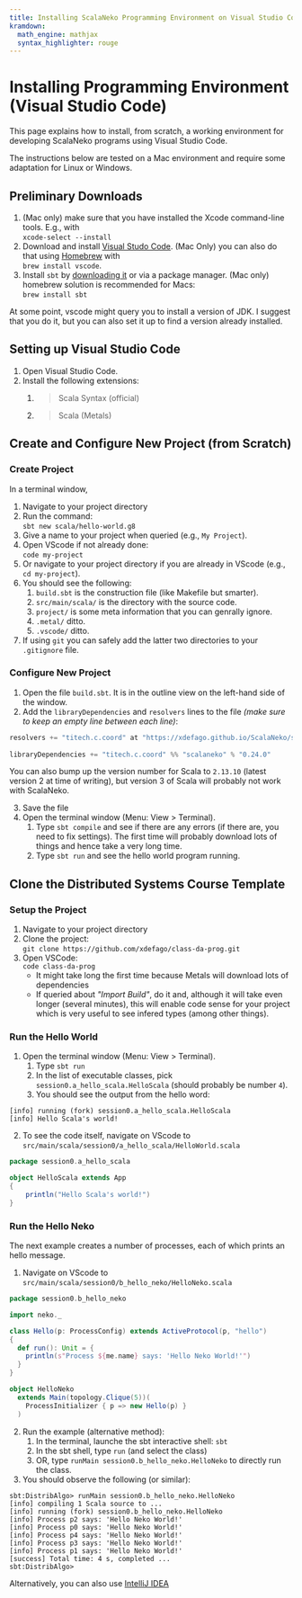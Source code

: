 ```yaml
---
title: Installing ScalaNeko Programming Environment on Visual Studio Code
kramdown:
  math_engine: mathjax
  syntax_highlighter: rouge
---
```

# Installing Programming Environment (Visual Studio Code)

This page explains how to install, from scratch, a working environment for developing ScalaNeko programs using Visual Studio Code.

The instructions below are tested on a Mac environment and require some adaptation for Linux or Windows.

## Preliminary Downloads

1. (Mac only) make sure that you have installed the Xcode command-line tools. E.g., with   
   `xcode-select --install`
1. Download and install [Visual Studo Code](https://code.visualstudio.com). (Mac Only) you can also do that using [Homebrew](https://brew.sh) with   
   `brew install vscode`.
1. Install `sbt` by [downloading it](https://www.scala-sbt.org) or via a package manager. (Mac only) homebrew solution is recommended for Macs:   
   `brew install sbt`

At some point, vscode might query you to install a version of JDK. I suggest that you do it, but you can also set it up to find a version already installed.


## Setting up Visual Studio Code

1. Open Visual Studio Code.
1. Install the following extensions:
    1. > Scala Syntax (official)
    1. > Scala (Metals)

## Create and Configure New Project (from Scratch)

### Create Project

In a terminal window,

1. Navigate to your project directory
1. Run the command:   
   `sbt new scala/hello-world.g8`
1. Give a name to your project when queried (e.g., `My Project`).
1. Open VScode if not already done:   
   `code my-project`
1. Or navigate to your project directory if you are already in VScode (e.g., `cd my-project`).
1. You should see the following:
    1. `build.sbt` is the construction file (like Makefile but smarter).
    1. `src/main/scala/` is the directory with the source code.
    1. `project/` is some meta information that you can genrally ignore.
    1. `.metal/` ditto.
    1. `.vscode/` ditto.
1. If using `git` you can safely add the latter two directories to your `.gitignore` file.


### Configure New Project

1. Open the file `build.sbt`. It is in the outline view on the left-hand side of the window.
2. Add the `libraryDependencies` and `resolvers` lines to the file _(make sure to keep an empty line between each line)_:   

```scala
resolvers += "titech.c.coord" at "https://xdefago.github.io/ScalaNeko/sbt-repo/"
  
libraryDependencies += "titech.c.coord" %% "scalaneko" % "0.24.0"
```
  You can also bump up the version number for Scala to `2.13.10` (latest version 2 at time of writing), but version 3 of Scala will probably not work with ScalaNeko.

3. Save the file
4. Open the terminal window (Menu: View > Terminal).
    1. Type `sbt compile` and see if there are any errors (if there are, you need to fix settings). 
    The first time will probably download lots of things and hence take a very long time.
    1. Type `sbt run` and see the hello world program running.


## Clone the Distributed Systems Course Template

### Setup the Project

1. Navigate to your project directory
1. Clone the project:   
   `git clone https://github.com/xdefago/class-da-prog.git`
1. Open VSCode:   
   `code class-da-prog`
    * It might take long the first time because Metals will download lots of dependencies
    * If queried about _"Import Build"_, do it and, although it will take even longer (several minutes), this will enable code sense for your project which is very useful to see infered types (among other things).

### Run the Hello World

1. Open the terminal window (Menu: View > Terminal).
    1. Type `sbt run`
    1. In the list of executable classes, pick `session0.a_hello_scala.HelloScala` (should probably be number `4`).
    1. You should see the output from the hello word:
  ```console
  [info] running (fork) session0.a_hello_scala.HelloScala 
  [info] Hello Scala's world!
  ```
2. To see the code itself, navigate on VScode to `src/main/scala/session0/a_hello_scala/HelloWorld.scala`   

```scala
package session0.a_hello_scala

object HelloScala extends App
{
    println("Hello Scala's world!")
}
```

### Run the Hello Neko

The next example creates a number of processes, each of which prints an hello message.

1. Navigate on VScode to `src/main/scala/session0/b_hello_neko/HelloNeko.scala`   

```scala
package session0.b_hello_neko

import neko._

class Hello(p: ProcessConfig) extends ActiveProtocol(p, "hello")
{
  def run(): Unit = {
    println(s"Process ${me.name} says: 'Hello Neko World!'")
  }
}

object HelloNeko
  extends Main(topology.Clique(5))(
    ProcessInitializer { p => new Hello(p) }
  )
```
2. Run the example (alternative method):
    1. In the terminal, launche the sbt interactive shell: `sbt`
    1. In the sbt shell, type `run` (and select the class)
    1. OR, type `runMain session0.b_hello_neko.HelloNeko` to directly run the class.
3. You should observe the following (or similar):   
```shell
sbt:DistribAlgo> runMain session0.b_hello_neko.HelloNeko
[info] compiling 1 Scala source to ...
[info] running (fork) session0.b_hello_neko.HelloNeko 
[info] Process p2 says: 'Hello Neko World!'
[info] Process p0 says: 'Hello Neko World!'
[info] Process p4 says: 'Hello Neko World!'
[info] Process p3 says: 'Hello Neko World!'
[info] Process p1 says: 'Hello Neko World!'
[success] Total time: 4 s, completed ...
sbt:DistribAlgo> 
```

Alternatively, you can also use [IntelliJ IDEA](idea)
